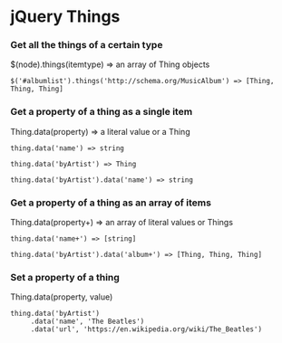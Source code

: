 # jQuery Things

### Get all the things of a certain type

$(node).things(itemtype) => an array of Thing objects

    $('#albumlist').things('http://schema.org/MusicAlbum') => [Thing, Thing, Thing]

### Get a property of a thing as a single item

Thing.data(property) => a literal value or a Thing

    thing.data('name') => string

    thing.data('byArtist') => Thing

    thing.data('byArtist').data('name') => string

### Get a property of a thing as an array of items

Thing.data(property+) => an array of literal values or Things

    thing.data('name+') => [string]

    thing.data('byArtist').data('album+') => [Thing, Thing, Thing]

### Set a property of a thing

Thing.data(property, value)

	thing.data('byArtist')
	     .data('name', 'The Beatles')
	     .data('url', 'https://en.wikipedia.org/wiki/The_Beatles')

